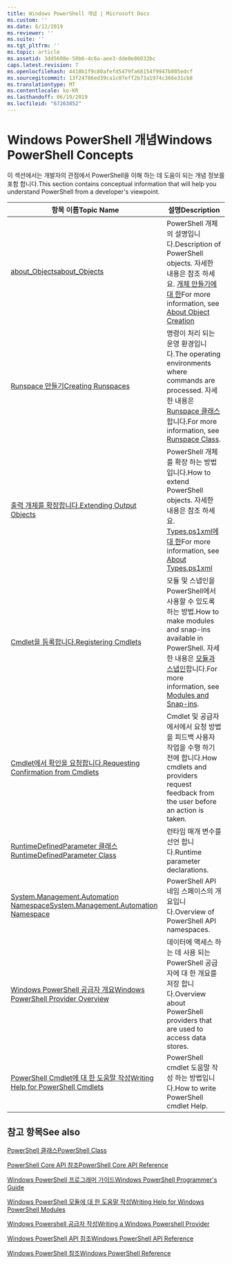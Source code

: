 ```yaml
---
title: Windows PowerShell 개념 | Microsoft Docs
ms.custom: ''
ms.date: 6/12/2019
ms.reviewer: ''
ms.suite: ''
ms.tgt_pltfrm: ''
ms.topic: article
ms.assetid: 3dd5608e-50b6-4c6a-aee3-dde0e86032bc
caps.latest.revision: 7
ms.openlocfilehash: 4410b1f9c80afefd5479fa68154f9947b805edcf
ms.sourcegitcommit: 13f24786ed39ca1c07eff2b73a1974c366e31cb8
ms.translationtype: MT
ms.contentlocale: ko-KR
ms.lasthandoff: 06/19/2019
ms.locfileid: "67263852"
---
```

# <a name="windows-powershell-concepts"></a><span data-ttu-id="112d5-102">Windows PowerShell 개념</span><span class="sxs-lookup"><span data-stu-id="112d5-102">Windows PowerShell Concepts</span></span>

<span data-ttu-id="112d5-103">이 섹션에서는 개발자의 관점에서 PowerShell을 이해 하는 데 도움이 되는 개념 정보를 포함 합니다.</span><span class="sxs-lookup"><span data-stu-id="112d5-103">This section contains conceptual information that will help you understand PowerShell from a developer's viewpoint.</span></span>

|<span data-ttu-id="112d5-104">항목 이름</span><span class="sxs-lookup"><span data-stu-id="112d5-104">Topic Name</span></span>|<span data-ttu-id="112d5-105">설명</span><span class="sxs-lookup"><span data-stu-id="112d5-105">Description</span></span>|
|----------------|-----------------|
|[<span data-ttu-id="112d5-106">about_Objects</span><span class="sxs-lookup"><span data-stu-id="112d5-106">about_Objects</span></span>](/powershell/module/microsoft.powershell.core/about/about_objects)|<span data-ttu-id="112d5-107">PowerShell 개체의 설명입니다.</span><span class="sxs-lookup"><span data-stu-id="112d5-107">Description of PowerShell objects.</span></span> <span data-ttu-id="112d5-108">자세한 내용은 참조 하세요. [개체 만들기에 대 한](/powershell/module/microsoft.powershell.core/about/about_object_creation)</span><span class="sxs-lookup"><span data-stu-id="112d5-108">For more information, see [About Object Creation](/powershell/module/microsoft.powershell.core/about/about_object_creation)</span></span>|
|[<span data-ttu-id="112d5-109">Runspace 만들기</span><span class="sxs-lookup"><span data-stu-id="112d5-109">Creating Runspaces</span></span>](../hosting/creating-runspaces.md)|<span data-ttu-id="112d5-110">명령이 처리 되는 운영 환경입니다.</span><span class="sxs-lookup"><span data-stu-id="112d5-110">The operating environments where commands are processed.</span></span> <span data-ttu-id="112d5-111">자세한 내용은 [Runspace 클래스](/dotnet/api/system.management.automation.runspaces.runspace)합니다.</span><span class="sxs-lookup"><span data-stu-id="112d5-111">For more information, see [Runspace Class](/dotnet/api/system.management.automation.runspaces.runspace).</span></span>|
|[<span data-ttu-id="112d5-112">출력 개체를 확장합니다.</span><span class="sxs-lookup"><span data-stu-id="112d5-112">Extending Output Objects</span></span>](../cmdlet/extending-output-objects.md)|<span data-ttu-id="112d5-113">PowerShell 개체를 확장 하는 방법입니다.</span><span class="sxs-lookup"><span data-stu-id="112d5-113">How to extend PowerShell objects.</span></span> <span data-ttu-id="112d5-114">자세한 내용은 참조 하세요. [Types.ps1xml에 대 한](/powershell/module/microsoft.powershell.core/about/about_types.ps1xml)</span><span class="sxs-lookup"><span data-stu-id="112d5-114">For more information, see [About Types.ps1xml](/powershell/module/microsoft.powershell.core/about/about_types.ps1xml)</span></span>|
|[<span data-ttu-id="112d5-115">Cmdlet을 등록합니다.</span><span class="sxs-lookup"><span data-stu-id="112d5-115">Registering Cmdlets</span></span>](../cmdlet/registering-cmdlets.md)|<span data-ttu-id="112d5-116">모듈 및 스냅인을 PowerShell에서 사용할 수 있도록 하는 방법.</span><span class="sxs-lookup"><span data-stu-id="112d5-116">How to make modules and snap-ins available in PowerShell.</span></span> <span data-ttu-id="112d5-117">자세한 내용은 [모듈과 스냅인](../cmdlet/modules-and-snap-ins.md)합니다.</span><span class="sxs-lookup"><span data-stu-id="112d5-117">For more information, see [Modules and Snap-ins](../cmdlet/modules-and-snap-ins.md).</span></span>|
|[<span data-ttu-id="112d5-118">Cmdlet에서 확인을 요청합니다.</span><span class="sxs-lookup"><span data-stu-id="112d5-118">Requesting Confirmation from Cmdlets</span></span>](../cmdlet/requesting-confirmation-from-cmdlets.md)|<span data-ttu-id="112d5-119">Cmdlet 및 공급자에서에서 요청 방법을 피드백 사용자 작업을 수행 하기 전에 합니다.</span><span class="sxs-lookup"><span data-stu-id="112d5-119">How cmdlets and providers request feedback from the user before an action is taken.</span></span>|
|[<span data-ttu-id="112d5-120">RuntimeDefinedParameter 클래스</span><span class="sxs-lookup"><span data-stu-id="112d5-120">RuntimeDefinedParameter Class</span></span>](/dotnet/api/system.management.automation.runtimedefinedparameter)|<span data-ttu-id="112d5-121">런타임 매개 변수를 선언 합니다.</span><span class="sxs-lookup"><span data-stu-id="112d5-121">Runtime parameter declarations.</span></span>|
|[<span data-ttu-id="112d5-122">System.Management.Automation Namespace</span><span class="sxs-lookup"><span data-stu-id="112d5-122">System.Management.Automation Namespace</span></span>](/dotnet/api/System.Management.Automation)|<span data-ttu-id="112d5-123">PowerShell API 네임 스페이스의 개요입니다.</span><span class="sxs-lookup"><span data-stu-id="112d5-123">Overview of PowerShell API namespaces.</span></span>|
|[<span data-ttu-id="112d5-124">Windows PowerShell 공급자 개요</span><span class="sxs-lookup"><span data-stu-id="112d5-124">Windows PowerShell Provider Overview</span></span>](../provider/windows-powershell-provider-overview.md)|<span data-ttu-id="112d5-125">데이터에 액세스 하는 데 사용 되는 PowerShell 공급자에 대 한 개요를 저장 합니다.</span><span class="sxs-lookup"><span data-stu-id="112d5-125">Overview about PowerShell providers that are used to access data stores.</span></span>|
|[<span data-ttu-id="112d5-126">PowerShell Cmdlet에 대 한 도움말 작성</span><span class="sxs-lookup"><span data-stu-id="112d5-126">Writing Help for PowerShell Cmdlets</span></span>](../help/writing-help-for-windows-powershell-cmdlets.md)|<span data-ttu-id="112d5-127">PowerShell cmdlet 도움말 작성 하는 방법입니다.</span><span class="sxs-lookup"><span data-stu-id="112d5-127">How to write PowerShell cmdlet Help.</span></span>|

## <a name="see-also"></a><span data-ttu-id="112d5-128">참고 항목</span><span class="sxs-lookup"><span data-stu-id="112d5-128">See also</span></span>

[<span data-ttu-id="112d5-129">PowerShell 클래스</span><span class="sxs-lookup"><span data-stu-id="112d5-129">PowerShell Class</span></span>](/dotnet/api/system.management.automation.powershell)

[<span data-ttu-id="112d5-130">PowerShell Core API 참조</span><span class="sxs-lookup"><span data-stu-id="112d5-130">PowerShell Core API Reference</span></span>](/dotnet/api/?view=pscore-6.2.0)

[<span data-ttu-id="112d5-131">Windows PowerShell 프로그래머 가이드</span><span class="sxs-lookup"><span data-stu-id="112d5-131">Windows PowerShell Programmer's Guide</span></span>](windows-powershell-programmer-s-guide.md)

[<span data-ttu-id="112d5-132">Windows PowerShell 모듈에 대 한 도움말 작성</span><span class="sxs-lookup"><span data-stu-id="112d5-132">Writing Help for Windows PowerShell Modules</span></span>](../module/writing-help-for-windows-powershell-modules.md)

[<span data-ttu-id="112d5-133">Windows Powershell 공급자 작성</span><span class="sxs-lookup"><span data-stu-id="112d5-133">Writing a Windows Powershell Provider</span></span>](../provider/writing-a-windows-powershell-provider.md)

[<span data-ttu-id="112d5-134">Windows PowerShell API 참조</span><span class="sxs-lookup"><span data-stu-id="112d5-134">Windows PowerShell API Reference</span></span>](/dotnet/api/?view=powershellsdk-1.1.0)

[<span data-ttu-id="112d5-135">Windows PowerShell 참조</span><span class="sxs-lookup"><span data-stu-id="112d5-135">Windows PowerShell Reference</span></span>](../windows-powershell-reference.md)